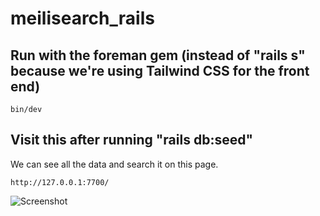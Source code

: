 # meilisearch_rails

## Run with the foreman gem (instead of "rails s" because we're using Tailwind CSS for the front end)
```
bin/dev
```

## Visit this after running "rails db:seed"
We can see all the data and search it on this page.
```
http://127.0.0.1:7700/
```
![Screenshot](https://github.com/user-attachments/assets/f487b892-af56-4e18-a1fa-58512d9c4e61)
